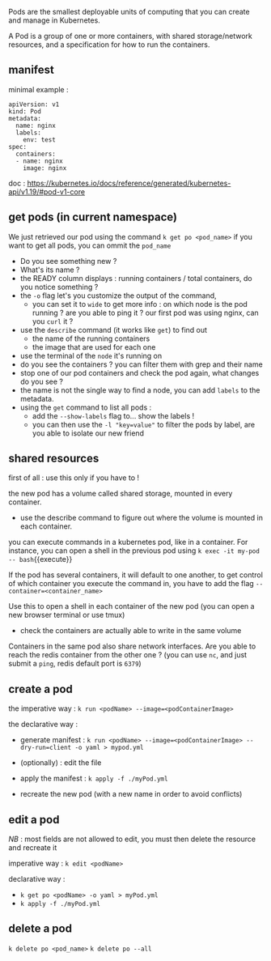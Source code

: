Pods are the smallest deployable units of computing that you can create and manage in Kubernetes.

A Pod is a group of one or more containers, with shared storage/network resources, and a specification for how to run the containers.

## manifest
minimal example : 

```
apiVersion: v1
kind: Pod
metadata:
  name: nginx
  labels:
    env: test
spec:
  containers:
  - name: nginx
    image: nginx
```

doc : https://kubernetes.io/docs/reference/generated/kubernetes-api/v1.19/#pod-v1-core

## get pods (in current namespace)
We just retrieved our pod using the command `k get po <pod_name>` if you want to get all pods, you can ommit the `pod_name`

- Do you see something new ?
- What's its name ?
- the READY column displays : running containers / total containers, do you notice something ?
- the `-o` flag let's you customize the output of the command, 
  - you can set it to `wide` to get more info : on which node is the pod running ? are you able to ping it ? our first pod was using nginx, can you `curl` it ?
- use the `describe` command (it works like `get`) to find out
  - the name of the running containers
  - the image that are used for each one
- use the terminal of the `node` it's running on
- do you see the containers ? you can filter them with grep and their name 
- stop one of our pod containers and check the pod again, what changes do you see ?
- the name is not the single way to find a node, you can add `labels` to the metadata.
- using the `get` command to list all pods :
  - add the `--show-labels` flag to... show the labels !
  - you can then use the `-l "key=value"` to filter the pods by label, are you able to isolate our new friend

## shared resources 
first of all : use this only if you have to !

the new pod has a volume called shared storage, mounted in every container.
- use the describe command to figure out where the volume is mounted in each container.

you can execute commands in a kubernetes pod, like in a container. For instance, you can open a shell in the previous pod using `k exec -it my-pod -- bash`{{execute}}

If the pod has several containers, it will default to one another, to get control of which container you execute the command in, you have to add the flag `--container=<container_name>`

Use this to open a shell in each container of the new pod (you can open a new browser terminal or use tmux)
- check the containers are actually able to write in the same volume

Containers in the same pod also share network interfaces. 
Are you able to reach the redis container from the other one ? (you can use `nc`, and just submit a `ping`, redis default port is `6379`)

## create a pod
the imperative way : `k run <podName> --image=<podContainerImage>`
    
the declarative way :
- generate manifest : `k run <podName> --image=<podContainerImage> --dry-run=client -o yaml > mypod.yml`
- (optionally) : edit the file
- apply the manifest : `k apply -f ./myPod.yml`

- recreate the new pod (with a new name in order to avoid conflicts)

## edit a pod 
_NB_ : most fields are not allowed to edit, you must then delete the resource and recreate it

imperative way : `k edit <podName>`

declarative way :
- `k get po <podName> -o yaml > myPod.yml`
- `k apply -f ./myPod.yml`

## delete a pod

`k delete po <pod_name>`
`k delete po --all`
